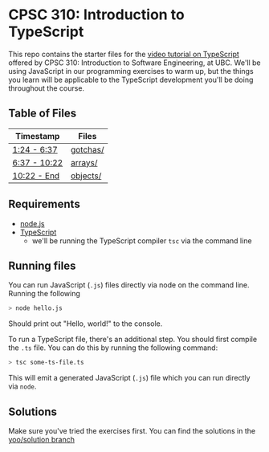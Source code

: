 # CPSC 310: Introduction to TypeScript

This repo contains the starter files for the [video tutorial on TypeScript](https://www.youtube.com/watch?v=DMIZ9Oto-6s)
offered by CPSC 310: Introduction to Software Engineering, at UBC. We'll be using JavaScript in our programming exercises
to warm up, but the things you learn will be applicable to the TypeScript development you'll be doing throughout the course.

## Table of Files

| Timestamp                                          | Files                                                                  |
|----------------------------------------------------|------------------------------------------------------------------------|
| [1:24 - 6:37](https://youtu.be/DMIZ9Oto-6s?t=83)   | [gotchas/](https://github.com/jyoo980/intro-to-ts/tree/master/gotchas) |
| [6:37 - 10:22](https://youtu.be/DMIZ9Oto-6s?t=397) | [arrays/](https://github.com/jyoo980/intro-to-ts/tree/master/arrays)   |
| [10:22 - End](https://youtu.be/DMIZ9Oto-6s?t=620)  | [objects/](https://github.com/jyoo980/intro-to-ts/tree/master/objects) |

## Requirements
* [node.js](https://nodejs.org/en/)
* [TypeScript](https://www.typescriptlang.org/download)
  * we'll be running the TypeScript compiler `tsc` via the command line

## Running files

You can run JavaScript (`.js`) files directly via node on the command line. Running the following

```sh
> node hello.js
```

Should print out "Hello, world!" to the console.

To run a TypeScript file, there's an additional step. You should first compile the `.ts` file. You
can do this by running the following command:

```sh
> tsc some-ts-file.ts
```

This will emit a generated JavaScript (`.js`) file which you can run directly via `node`.

## Solutions

Make sure you've tried the exercises first. You can find the solutions in the [yoo/solution branch](https://github.com/jyoo980/intro-to-ts/tree/yoo/solutions)